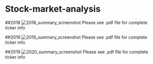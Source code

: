 # Stock-market-analysis

##2018
![2018_summary_screenshot](https://user-images.githubusercontent.com/101296194/160521499-4dab5f02-a6e0-4307-ad2e-9dd5f1afa205.PNG)
Please see .pdf file for complete ticker info

##2019
![2019_summary_screenshot](https://user-images.githubusercontent.com/101296194/160521509-66912859-0c67-4786-9de7-3a9e0f1db572.PNG)
Please see .pdf file for complete ticker info

##2019
![2020_summary_screenshot](https://user-images.githubusercontent.com/101296194/160521523-1ffc9f55-339b-4ff7-8054-dbc3ce9669b4.PNG)
Please see .pdf file for complete ticker info
